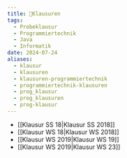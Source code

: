```yaml
---
title: 📜Klausuren
tags:
  - Probeklausur
  - Programmiertechnik
  - Java
  - Informatik
date: 2024-07-24
aliases:
  - klausur
  - klausuren
  - klausuren-programmiertechnik
  - programmiertechnik-klausuren
  - prog_klausur
  - prog_klausuren
  - prog-klausur
---
```

- [[Klausur SS 18|Klausur SS 2018]]
- [[Klausur WS 18|Klausur WS 2018]]
- [[Klausur WS 2019|Klausur WS 19]]
- [[Klausur WS 2019|Klausur WS 23]]